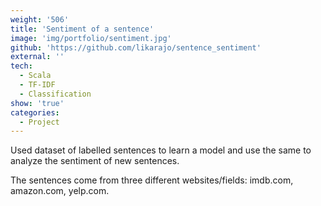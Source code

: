 ```yaml
---
weight: '506'
title: 'Sentiment of a sentence'
image: 'img/portfolio/sentiment.jpg'
github: 'https://github.com/likarajo/sentence_sentiment'
external: ''
tech:
  - Scala
  - TF-IDF
  - Classification
show: 'true'
categories:
  - Project
---
```


Used dataset of labelled sentences to learn a model and use the same to analyze the sentiment of new sentences.
<!--more-->
The sentences come from three different websites/fields: imdb.com, amazon.com, yelp.com.